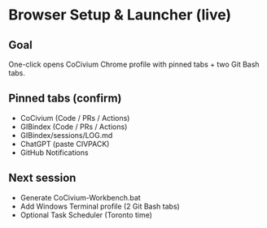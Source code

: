 <!-- status: stub; target: 150+ words -->
<!-- status: stub; target: 150+ words -->
<!-- status: stub; target: 150+ words -->
# Browser Setup & Launcher (live)

## Goal
One-click opens CoCivium Chrome profile with pinned tabs + two Git Bash tabs.

## Pinned tabs (confirm)
- CoCivium (Code / PRs / Actions)
- GIBindex (Code / PRs / Actions)
- GIBindex/sessions/LOG.md
- ChatGPT (paste CIVPACK)
- GitHub Notifications

## Next session
- Generate CoCivium-Workbench.bat
- Add Windows Terminal profile (2 Git Bash tabs)
- Optional Task Scheduler (Toronto time)



